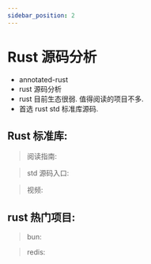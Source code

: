 ```yaml
---
sidebar_position: 2
---
```


# Rust 源码分析

- annotated-rust
- rust 源码分析
- rust 目前生态很弱. 值得阅读的项目不多.
- 首选 rust std 标准库源码.

## Rust 标准库:


> 阅读指南:


> std 源码入口:


> 视频:


## rust 热门项目:

> bun:

> redis:
